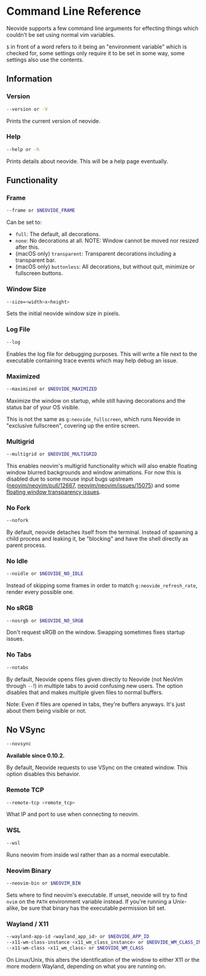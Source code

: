 # Command Line Reference

Neovide supports a few command line arguments for effecting things which couldn't be set using
normal vim variables.

`$` in front of a word refers to it being an "environment variable" which is checked for, some
settings only require it to be set in some way, some settings also use the contents.

## Information

### Version

```sh
--version or -V
```

Prints the current version of neovide.

### Help

```sh
--help or -h
```

Prints details about neovide. This will be a help page eventually.

## Functionality

### Frame

```sh
--frame or $NEOVIDE_FRAME
```

Can be set to:

- `full`: The default, all decorations.
- `none`: No decorations at all. NOTE: Window cannot be moved nor resized after this.
- (macOS only) `transparent`: Transparent decorations including a transparent bar.
- (macOS only) `buttonless`: All decorations, but without quit, minimize or fullscreen buttons.

### Window Size

```sh
--size=<width>x<height>
```

Sets the initial neovide window size in pixels.

### Log File

```sh
--log
```

Enables the log file for debugging purposes. This will write a file next to the executable
containing trace events which may help debug an issue.

### Maximized

```sh
--maximized or $NEOVIDE_MAXIMIZED
```

Maximize the window on startup, while still having decorations and the status bar of your OS
visible.

This is not the same as `g:neovide_fullscreen`, which runs Neovide in "exclusive fullscreen",
covering up the entire screen.

### Multigrid

```sh
--multigrid or $NEOVIDE_MULTIGRID
```

This enables neovim's multigrid functionality which will also enable floating window blurred
backgrounds and window animations. For now this is disabled due to some mouse input bugs upstream
([neovim/neovim/pull/12667](https://github.com/neovim/neovim/pull/12667),
[neovim/neovim/issues/15075](https://github.com/neovim/neovim/issues/15075)) and some
[floating window transparency issues](https://github.com/neovide/neovide/issues/720).

### No Fork

```sh
--nofork
```

By default, neovide detaches itself from the terminal. Instead of spawning a child process and
leaking it, be "blocking" and have the shell directly as parent process.

### No Idle

```sh
--noidle or $NEOVIDE_NO_IDLE
```

Instead of skipping some frames in order to match `g:neovide_refresh_rate`, render every possible
one.

### No sRGB

```sh
--nosrgb or $NEOVIDE_NO_SRGB
```

Don't request sRGB on the window. Swapping sometimes fixes startup issues.

### No Tabs

```sh
--notabs
```

By default, Neovide opens files given directly to Neovide (not NeoVim through `--`!) in multiple
tabs to avoid confusing new users. The option disables that and makes multiple given files to normal
buffers.

Note: Even if files are opened in tabs, they're buffers anyways. It's just about them being visible
or not.

## No VSync

```sh
--novsync
```

**Available since 0.10.2.**

By default, Neovide requests to use VSync on the created window. This option disables this behavior.

### Remote TCP

```sh
--remote-tcp <remote_tcp>
```

What IP and port to use when connecting to neovim.

### WSL

```sh
--wsl
```

Runs neovim from inside wsl rather than as a normal executable.

### Neovim Binary

```sh
--neovim-bin or $NEOVIM_BIN
```

Sets where to find neovim's executable. If unset, neovide will try to find `nvim` on the `PATH`
environment variable instead. If you're running a Unix-alike, be sure that binary has the executable
permission bit set.

### Wayland / X11

```sh
--wayland-app-id <wayland_app_id> or $NEOVIDE_APP_ID
--x11-wm-class-instance <x11_wm_class_instance> or $NEOVIDE_WM_CLASS_INSTANCE
--x11-wm-class <x11_wm_class> or $NEOVIDE_WM_CLASS
```

On Linux/Unix, this alters the identification of the window to either X11 or the more modern
Wayland, depending on what you are running on.
